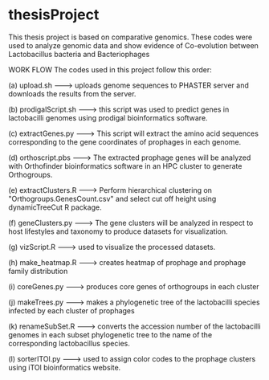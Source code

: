 # thesisProject
This thesis project is based on comparative genomics.
These codes were used to analyze genomic data and show evidence of Co-evolution between Lactobacillus bacteria and Bacteriophages

WORK FLOW
The codes used in this project follow this order:

(a) upload.sh ---> uploads genome sequences to PHASTER server and downloads the results from the server.

(b) prodigalScript.sh ---> this script was used to predict genes in lactobacilli genomes using prodigal bioinformatics software. 

(c) extractGenes.py --->  This script will extract the amino acid sequences corresponding to the gene coordinates of prophages in each genome. 

(d) orthoscript.pbs ---> The extracted prophage genes will be analyzed with Orthofinder bioinformatics software in an HPC cluster to generate Orthogroups. 

(e) extractClusters.R ---> Perform hierarchical clustering on "Orthogroups.GenesCount.csv" and select cut off height using dynamicTreeCut R package.

(f) geneClusters.py ---> The gene clusters will be analyzed in respect to host lifestyles and taxonomy to produce datasets for visualization.

(g) vizScript.R ---> used to visualize the processed datasets. 

(h) make_heatmap.R ---> creates heatmap of prophage and prophage family distribution

(i) coreGenes.py ---> produces core genes of orthogroups in each cluster

(j) makeTrees.py ---> makes a phylogenetic tree of the lactobacilli species infected by each cluster of prophages

(k) renameSubSet.R ---> converts the accession number of the lactobacilli genomes in each subset phylogenetic tree to the name of the corresponding lactobacillus species. 

(l) sorterITOl.py ---> used to assign color codes to the prophage clusters using iTOl bioinformatics website.




